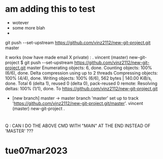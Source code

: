 # am adding this to test
- wotever
- some more blah
- 

git push --set-upstream https://github.com/vinz2112/new-git-project.git master

it works (now have made email X private) :
.
vincent (master) new-git-project
$ git push --set-upstream https://github.com/vinz2112/new-git-project.git master
Enumerating objects: 6, done.
Counting objects: 100% (6/6), done.
Delta compression using up to 2 threads
Compressing objects: 100% (4/4), done.
Writing objects: 100% (6/6), 562 bytes | 140.00 KiB/s, done.
Total 6 (delta 1), reused 0 (delta 0), pack-reused 0
remote: Resolving deltas: 100% (1/1), done.
To https://github.com/vinz2112/new-git-project.git
 * [new branch]      master -> master
branch 'master' set up to track 'https://github.com/vinz2112/new-git-project.git/master'.
vincent (master) new-git-project
.

# 
Q : CAN I DO THE ABOVE CMD WITH "MAIN" AT THE END INSTEAD OF 'MASTER' ???



# tue07mar2023

# 